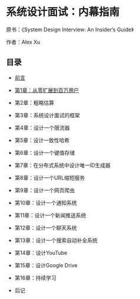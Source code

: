 # 系统设计面试：内幕指南

原书：《System Design Interview: An Insider’s Guide》

作者：Alex Xu

## 目录

- [前言](/forward)

- [第1章：从零扩展到百万用户](/CHAPTER-1-SCALE-FROM-ZERO-TO-MILLIONS-OF-USERS)

- 第2章：粗略估算

- 第3章：系统设计面试的框架

- 第4章：设计一个限流器

- 第5章：设计一致性哈希

- 第6章：设计一个键值存储

- 第7章：在分布式系统中设计唯一ID生成器

- 第8章：设计一个URL缩短服务

- 第9章：设计一个网页爬虫

- 第10章：设计一个通知系统

- 第11章：设计一个新闻推送系统

- 第12章：设计一个聊天系统

- 第13章：设计一个搜索自动补全系统

- 第14章：设计YouTube

- 第15章：设计Google Drive

- 第16章：持续学习

- 后记
